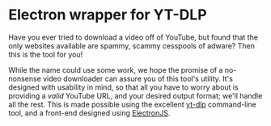# Electron wrapper for YT-DLP

Have you ever tried to download a video off of YouTube, but found that the only websites available are spammy, scammy cesspools of adware? Then this is the tool for you!

While the name could use some work, we hope the promise of a no-nonsense video downloader can assure you of this tool's utility. It's designed with usability in mind, so that all you have to worry about is providing a *valid* YouTube URL, and your desired output format; we'll handle all the rest. This is made possible using the excellent [yt-dlp](https://github.com/yt-dlp/yt-dlp) command-line tool, and a front-end designed using [ElectronJS](https://www.electronjs.org/).